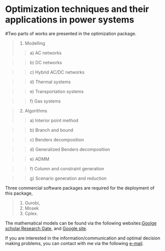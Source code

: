 Optimization techniques and their applications in power systems
===
#Two parts of works are presented in the optimization package.
>1) Modelling
>>a) AC networks

>>b) DC networks

>>c) Hybrid AC/DC networks

>>d) Thermal systems

>>e) Transportation systems

>>f) Gas systems

>2) Algorithms
>>a) Interior point method

>>b) Branch and bound

>>c) Benders decomposition

>>d) Generalized Benders decomposition

>>e) ADMM

>>f) Column and constraint generation

>>g) Scenario generation and reduction


Three commercial software packages are required for the deployment of this package,
>1) Gurobi,
>2) Mosek
>3) Cplex.

The mathematical models can be found via the following websites:[Goolge scholar](https://scholar.google.com.sg/citations?user=r-F063gAAAAJ&hl=en),[Research Gate](https://www.researchgate.net/profile/Tianyang_Zhao5), and [Google site](https://sites.google.com/view/tyzhao/home).

If you are interested in the information/communication and optimal decision making problems, you can contact with me via the following [e-mail](
matrixeigs@gmail.com).